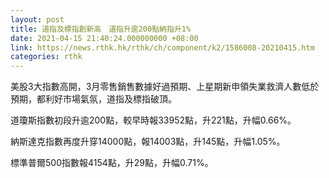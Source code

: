 ```yaml
---
layout: post
title: 道指及標指創新高　道指升逾200點納指升1%
date: 2021-04-15 21:40:24.000000000 +08:00
link: https://news.rthk.hk/rthk/ch/component/k2/1586008-20210415.htm
categories: rthk
---
```


美股3大指數高開，3月零售銷售數據好過預期、上星期新申領失業救濟人數低於預期，都利好市場氣氛，道指及標指破頂。

道瓊斯指數初段升逾200點，較早時報33952點，升221點，升幅0.66%。

納斯達克指數再度升穿14000點，報14003點，升145點，升幅1.05%。

標準普爾500指數報4154點，升29點，升幅0.71%。
